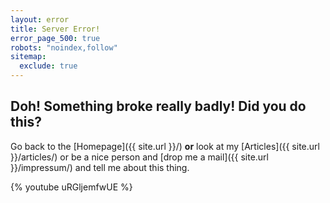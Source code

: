 ```yaml
---
layout: error
title: Server Error!
error_page_500: true
robots: "noindex,follow"
sitemap:
  exclude: true
---
```


## Doh! Something broke really badly! Did **you** do this?

Go back to the [Homepage]({{ site.url }}/) **or** look at my [Articles]({{ site.url }}/articles/) or be a nice person and [drop me a mail]({{ site.url }}/impressum/) and tell me about this thing.

{% youtube uRGljemfwUE %}
